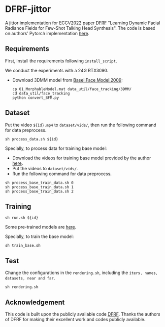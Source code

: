 # DFRF-jittor
A jittor implementation for ECCV2022 paper [DFRF](https://arxiv.org/abs/2207.11770) "Learning Dynamic Facial Radiance Fields for Few-Shot Talking Head Synthesis". The code is based on authors' Pytorch implementation [here](https://github.com/sstzal/DFRF).

## Requirements

First, install the requirements following `install_script`.

We conduct the experiments with a 24G RTX3090.

- Download 3DMM model from [Basel Face Model 2009](https://faces.dmi.unibas.ch/bfm/main.php?nav=1-1-0&id=details):

  ```
  cp 01_MorphableModel.mat data_util/face_tracking/3DMM/
  cd data_util/face_tracking
  python convert_BFM.py
  ```

## Dataset

Put the video `${id}.mp4` to `dataset/vids/`, then run the following command for data preprocess.

```
sh process_data.sh ${id}
```

Specially, to process data for training base model:

- Download the videos for training base model provided by the author [here](https://github.com/sstzal/DFRF/releases/tag/Base_Videos).
- Put the videos to `dataset/vids/`.
- Run the following command for data preprocess.

```
sh process_base_train_data.sh 0
sh process_base_train_data.sh 1
sh process_base_train_data.sh 2
```

## Training

```
sh run.sh ${id}
```

Some pre-trained models are [here](https://github.com/sstzal/DFRF/releases/tag/Pretrained_Models).

Specially, to train the base model:

```
sh train_base.sh
```

## Test

Change the configurations in the `rendering.sh`, including the `iters, names, datasets, near and far`.

```
sh rendering.sh
```

## Acknowledgement

This code is built upon the publicly available code [DFRF](https://arxiv.org/abs/2207.11770). Thanks the authors of DFRF for making their excellent work and codes publicly available.